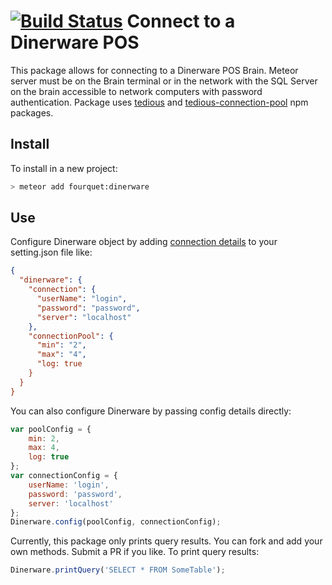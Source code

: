 [![Build Status](https://travis-ci.org/fourquet/meteor-package-dinerware-connector.svg?branch=master)](https://travis-ci.org/fourquet/meteor-package-dinerware-connector)
Connect to a Dinerware POS
=============================
This package allows for connecting to a Dinerware POS Brain. Meteor server must be on the Brain terminal or in the network with the SQL Server on the brain accessible to
network computers with password authentication. Package uses [tedious](https://www.npmjs.com/package/tedious) and [tedious-connection-pool](https://www.npmjs.com/package/tedious-connection-pool) npm packages.
## Install
To install in a new project:
```bash
> meteor add fourquet:dinerware
```
## Use
Configure Dinerware object by adding [connection details](https://www.npmjs.com/package/tedious-connection-pool) to your setting.json file like:
```json
{
  "dinerware": {
    "connection": {
      "userName": "login",
      "password": "password",
      "server": "localhost"
    },
    "connectionPool": {
      "min": "2",
      "max": "4",
      "log: true
    }
  }
}
```
You can also configure Dinerware by passing config details directly:
```javascript
var poolConfig = {
    min: 2,
    max: 4,
    log: true
};
var connectionConfig = {
    userName: 'login',
    password: 'password',
    server: 'localhost'
};
Dinerware.config(poolConfig, connectionConfig);
```
Currently, this package only prints query results. You can fork and add your own methods. Submit a PR if you like. To print query results:
```javascript
Dinerware.printQuery('SELECT * FROM SomeTable');
```
